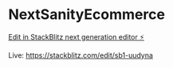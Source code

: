 # NextSanityEcommerce

[Edit in StackBlitz next generation editor ⚡️](https://stackblitz.com/~/github.com/derrickmstrong/NextSanityEcommerce)

Live: https://stackblitz.com/edit/sb1-uudyna
